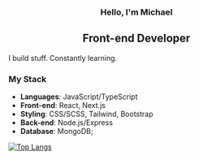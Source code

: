 <h3 align="center">Hello, I'm Michael</h3>

<h2 align="center">Front-end Developer</h2> 

I build stuff. Constantly learning.

### My Stack
- **Languages**: JavaScript/TypeScript
- **Front-end**:  React, Next.js
- **Styling**:  CSS/SCSS, Tailwind, Bootstrap
- **Back-end**:  Node.js/Express
- **Database**:  MongoDB;

[![Top Langs](https://github-readme-stats.vercel.app/api/top-langs/?username=savvy-itch&layout=compact&theme=dark)](https://github.com/savvy-itch)
